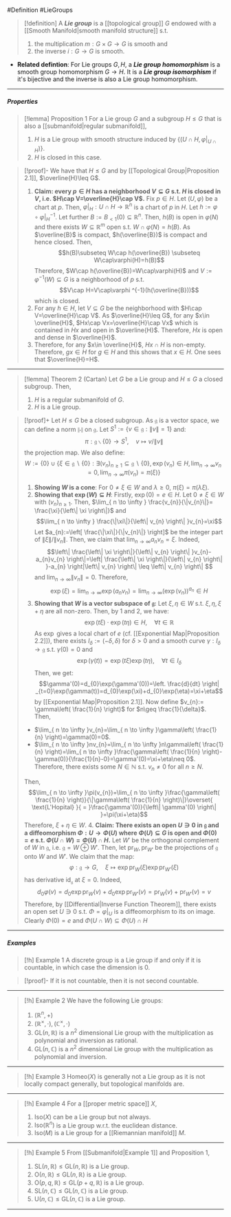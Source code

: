 #Definition #LieGroups 

> [!definition]
> A ***Lie group*** is a [[topological group]] $G$ endowed with a [[Smooth Manifold|smooth manifold structure]] s.t. 
> 1. the multiplication $m:G\times G\to G$ is smooth and
> 2. the inverse $i:G\to G$ is smooth.
- **Related defintion**: For Lie groups $G,H$, a ***Lie group homomorphism*** is a smooth group homomorphism $G\to H$. It is a ***Lie group isomorphism*** if it's bijective and the inverse is also a Lie group homomorphism. 
---
##### Properties
> [!lemma] Proposition 1
> For a Lie group $G$ and a subgroup $H\leq G$ that is also a [[submanifold|regular submanifold]], 
> 1. $H$ is a Lie group with smooth structure induced by $\{ (U\cap H,\varphi|_{U\cap H}) \}$.
> 2. $H$ is closed in this case.

> [!proof]-
> We have that $H\leq G$ and by [[Topological Group|Proposition 2.1]], $\overline{H}\leq G$. 
> 1. **Claim: every $p\in H$ has a neighborhood $V\subseteq G$ s.t. $H$ is closed in $V$, i.e. $H\cap V=\overline{H}\cap V$.**
> 	Fix $p\in H$. Let $(U,\varphi)$ be a chart at $p$. Then, $\varphi|_{H}:U\cap H\to \mathbb{R}^n$ is a chart of $p$ in $H$. Let $h:=\varphi \circ\varphi|_{H}^{-1}$. Let further $B:=B_{<1}(0)\subseteq \mathbb{R}^n$. Then, $h(B)$ is open in $\varphi(N)$ and there exists $W\subseteq \mathbb{R}^{m}$ open s.t. $W\cap \varphi(N)=h(B)$. As $\overline{B}$ is compact, $h(\overline{B})$ is compact and hence closed. Then, $$h(B)\subseteq W\cap h(\overline{B}) \subseteq W\cap\varphi(H)=h(B)$$Therefore, $W\cap h(\overline{B})=W\cap\varphi(H)$ and $V:=\varphi ^{-1}(W)\subseteq G$ is a neighborhood of $p$ s.t. $$V\cap H=V\cap\varphi ^{-1}(h(\overline{B}))$$which is closed.
> 2. For any $h\in H$, let $V\subseteq G$ be the neighborhood with $H\cap V=\overline{H}\cap V$. As $\overline{H}\leq G$, for any $x\in \overline{H}$, $Hx\cap Vx=\overline{H}\cap Vx$ which is contained in $Hx$ and open in $\overline{H}$. Therefore, $Hx$ is open and dense in $\overline{H}$.
> 3. Therefore, for any $x\in \overline{H}$, $Hx\cap H$ is non-empty. Therefore, $gx\in H$ for $g\in H$ and this shows that $x\in H$. One sees that $\overline{H}=H$.
---
> [!lemma] Theorem 2 (Cartan)
> Let $G$ be a Lie group and $H\leq G$ a closed subgroup. Then, 
> 1. $H$ is a regular submanifold of $G$.
> 2. $H$ is a Lie group.

> [!proof]+
> Let $H\leq G$ be a closed subgroup. As $\mathfrak{g}$ is a vector space, we can define a norm $\|\cdot\|$ on $\mathfrak{g}$. Let $S^1:=\{ v\in \mathfrak{g}:\|v\|=1 \}$ and: $$\pi:\mathfrak{g} \backslash \{ 0 \}\to S^1,\quad v\mapsto v /\|v\|$$the projection map. We also define: $$W:=\{ 0 \}\cup \{ \xi\in \mathfrak{g} \backslash\{ 0 \}: \exists(v_{n})_{n\geq 1}\subseteq \mathfrak{g}\backslash\{ 0 \},\exp(v_{n})\in H,\lim_{ n \to \infty } v_{n}=0,\lim_{ n \to \infty } \pi(v_{n})=\pi(\xi) \}$$
> 1. **Showing $W$ is a cone**:
>    For $0\neq \xi\in W$ and $\lambda\geq 0$, $\pi(\xi)=\pi(\lambda \xi)$.
>  2. **Showing that $\exp(W)\subseteq H$**:
>     Firstly, $\exp(0)=e\in H$. Let $0\neq \xi\in W$ with $(v_{n})_{n\geq 1}$. Then, $\lim_{ n \to \infty } \frac{v_{n}}{\|v_{n}\|}= \frac{\xi}{\left\| \xi \right\|}$ and $$\lim_{ n \to \infty } \frac{\|\xi\|}{\left\| v_{n} \right\| }v_{n}=\xi$$Let $a_{n}:=\left[ \frac{\|\xi\|}{\|v_{n}\|} \right]$ be the integer part of $\|\xi\| / \|v_{n}\|$. Then, we claim that $\lim_{ n \to \infty }a_{n}v_{n}=\xi$. Indeed, $$\left\| \frac{\left\| \xi \right\|}{\left\| v_{n} \right\| }v_{n}-a_{n}v_{n}  \right\|=\left| \frac{\left\| \xi \right\|}{\left\| v_{n} \right\| }-a_{n}  \right|\left\| v_{n} \right\| \leq \left\| v_{n} \right\|   $$and $\lim_{ n \to \infty }\left\| v_{n} \right\|=0$. Therefore, $$\exp(\xi)=\lim_{ n \to \infty } \exp(a_{n}v_{n})=\lim_{ n \to \infty } (\exp(v_{n}))^{a_{n}}\in H$$
>  3. **Showing that $W$ is a vector subspace of $\mathfrak{g}$:**
> 	Let $\xi,\eta\in W$ s.t. $\xi,\eta,\xi+\eta$ are all non-zero. Then, by 1 and 2, we have:$$\exp(t\xi)\cdot \exp(t\eta)\in H,\quad \forall t\in \mathbb{R}$$As $\exp$ gives a local chart of $e$ (cf. [[Exponential Map|Proposition 2.2]]), there exists $I_{\delta}:=(-\delta,\delta)$ for $\delta>0$ and a smooth curve $\gamma:I_{\delta}\to \mathfrak{g}$ s.t. $\gamma(0)=0$ and $$\exp(\gamma(t))=\exp(t\xi)\exp(t\eta),\quad \forall t\in I_{\delta}$$Then, we get: $$\gamma'(0)=d_{0}\exp(\gamma'(0))=\left. \frac{d}{dt} \right| _{t=0}\exp(\gamma(t))=d_{0}\exp(\xi)+d_{0}\exp(\eta)=\xi+\eta$$by [[Exponential Map|Proposition 2.1]]. Now define $v_{n}:= \gamma\left( \frac{1}{n} \right)$ for $n\geq \frac{1}{\delta}$. Then, 
> 	- $\lim_{ n \to \infty }v_{n}=\lim_{ n \to \infty }\gamma\left( \frac{1}{n} \right)=\gamma(0)=0$.
> 	- $\lim_{ n \to \infty }nv_{n}=\lim_{ n \to \infty }n\gamma\left( \frac{1}{n} \right)=\lim_{ n \to \infty }\frac{\gamma\left( \frac{1}{n} \right)-\gamma(0)}{\frac{1}{n}-0}=\gamma'(0)=\xi+\eta\neq 0$. Therefore, there exists some $N\in \mathbb{N}$ s.t. $v_{n}\neq 0$ for all $n\geq N$.
> 	  
> 	Then,$$\lim_{ n \to \infty }\pi(v_{n})=\lim_{ n \to \infty }\frac{\gamma\left( \frac{1}{n} \right)}{\|\gamma\left( \frac{1}{n} \right)\|}\overset{ \text{L'Hopital} }{ = }\frac{\gamma'(0)}{\left\| \gamma'(0) \right\| }=\pi(\xi+\eta)$$Therefore, $\xi+\eta\in W$.
>4. **Claim: There exists an open $U\ni 0$ in $\mathfrak{g}$ and a diffeomorphism $\Phi:U\to \Phi(U)$ where $\Phi(U)\subseteq G$ is open and $\Phi(0)=e$ s.t. $\Phi(U\cap W)=\Phi(U)\cap H$.**
>   Let $W'$ be the orthogonal complement of $W$ in $\mathfrak{g}$, i.e. $\mathfrak{g}=W\oplus W'$. Then, let $\text{pr}_{W},\text{pr}_{W'}$ be the projections of $\mathfrak{g}$ onto $W$ and $W'$. We claim that the map: $$\varphi:\mathfrak{g}\to G,\quad \xi\mapsto \exp \text{pr}_{W}(\xi)\exp \text{pr}_{W'}(\xi)$$has derivative $\text{id}_{\mathfrak{g}}$ at $\xi=0$. Indeed, $$d_{0}\varphi(v)=d_{0}\exp \text{pr}_{W}(v)+d_{0}\exp \text{pr}_{W'}(v)=\text{pr}_{W}(v)+\text{pr}_{W'}(v)=v$$Therefore, by [[Differential|Inverse Function Theorem]], there exists an open set $U\ni 0$ s.t. $\Phi=\varphi|_{U}$ is a diffeomorphism to its on image. Clearly $\Phi(0)=e$ and $\Phi(U\cap W)\subseteq \Phi(U)\cap H$
---
##### Examples
> [!h] Example 1
> A discrete group is a Lie group if and only if it is countable, in which case the dimension is $0$.

> [!proof]-
> If it is not countable, then it is not second countable.
---
> [!h] Example 2
> We have the following Lie groups:
> 1. $(\mathbb{R}^n,+)$
> 2. $(\mathbb{R}^\times,\cdot),(\mathbb{C}^\times,\cdot)$
> 3. $\text{GL}(n,\mathbb{R})$ is a $n^2$ dimensional Lie group with the multiplication as polynomial and inversion as rational.
> 4. $\text{GL}(n,\mathbb{C})$ is a $n^2$ dimensional Lie group with the multiplication as polynomial and inversion.
---
> [!h] Example 3
> $\text{Homeo}(X)$ is generally not a Lie group as it is not locally compact generally, but topological manifolds are.
---
> [!h] Example 4
> For a [[proper metric space]] $X$, 
> 1. $\text{Iso}(X)$ can be a Lie group but not always.
> 2. $\text{Iso}(\mathbb{R}^n)$ is a Lie group w.r.t. the euclidean distance.
> 3. $\text{Iso}(M)$ is a Lie group for a [[Riemannian manifold]] $M$.
---
> [!h] Example 5
> From [[Submanifold|Example 1]] and Proposition 1,
> 1. $\text{SL}(n,\mathbb{R})\leq \text{GL}(n,\mathbb{R})$ is a Lie group.
> 2. $\text{O}(n,\mathbb{R})\leq \text{GL}(n,\mathbb{R})$ is a Lie group.
> 3. $\text{O}(p,q,\mathbb{R})\leq \text{GL}(p+q,\mathbb{R})$ is a Lie group.
> 4. $\text{SL}(n,\mathbb{C})\leq \text{GL}(n,\mathbb{C})$ is a Lie group.
> 5. $\text{U}(n,\mathbb{C})\leq \text{GL}(n,\mathbb{C})$ is a Lie group.
---
